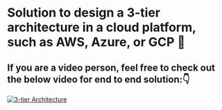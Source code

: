 # Solution to design a 3-tier architecture in a cloud platform, such as AWS, Azure, or GCP 🚀

## If you are a video person, feel free to check out the below video for end to end solution:👇
[![3-tier Architecture](https://img.youtube.com/vi/amiIcyt-J2A/sddefault.jpg)](https://youtu.be/amiIcyt-J2A)
